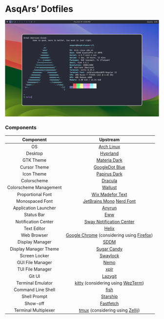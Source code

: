 # AsqArs’ Dotfiles

![Preview](assets/preview.png)

### Components

|       Component        |                                                         Upstream                                                          |
| :--------------------: | :-----------------------------------------------------------------------------------------------------------------------: |
|           OS           |                                        [Arch Linux](https://github.com/archlinux)                                         |
|        Desktop         |                                      [Hyprland](https://github.com/hyprwm/Hyprland)                                       |
|       GTK Theme        |                                  [Materia Dark](https://github.com/nana-4/materia-theme)                                  |
|      Cursor Theme      |                                 [GoogleDot Blue](https://github.com/ful1e5/Google_Cursor)                                 |
|       Icon Theme       |                       [Papirus Dark](https://github.com/PapirusDevelopmentTeam/papirus-icon-theme)                        |
|      Colorscheme       |                                    [Dracula](https://github.com/dracula/dracula-theme)                                    |
| Colorscheme Management |                                 [Wallust](https://codeberg.org/explosion-mental/wallust)                                  |
|   Proportional Font    |                              [Wix Madefor Text](https://github.com/wix-incubator/wixmadefor)                              |
|    Monospaced Font     |     [JetBrains Mono](https://github.com/JetBrains/JetBrainsMono) [Nerd Font](https://github.com/ryanoasis/nerd-fonts)     |
|  Application Launcher  |                                        [Anyrun](https://github.com/Kirottu/anyrun)                                        |
|       Status Bar       |                                           [Eww](https://github.com/elkowar/eww)                                           |
|  Notification Center   |                     [Sway Notification Center](https://github.com/ErikReider/SwayNotificationCenter)                      |
|      Text Editor       |                                      [Helix](https://github.com/helix-editor/helix)                                       |
|      Web Browser       | [Google Chrome](https://github.com/chromium/chromium) (considering using [Firefox](https://github.com/mozilla/gecko-dev)) |
|    Display Manager     |                                           [SDDM](https://github.com/sddm/sddm)                                            |
| Display Manager Theme  |                                 [Sugar Candy](https://github.com/Kangie/sddm-sugar-candy)                                 |
|     Screen Locker      |                                      [Swaylock](https://github.com/swaywm/swaylock)                                       |
|    GUI File Manager    |                                         [Nemo](https://github.com/linuxmint/nemo)                                         |
|    TUI File Manager    |                                        [xplr](https://github.com/sayanarijit/xplr)                                        |
|         Git UI         |                                    [Lazygit](https://github.com/jesseduffield/lazygit)                                    |
|   Terminal Emulator    |        [kitty](https://github.com/kovidgoyal/kitty) (considering using [WezTerm](https://github.com/wez/wezterm))         |
|   Command Line Shell   |                                     [fish](https://github.com/fish-shell/fish-shell)                                      |
|      Shell Prompt      |                                     [Starship](https://github.com/starship/starship)                                      |
|        Show-off        |                                  [Fastfetch](https://github.com/fastfetch-cli/fastfetch)                                  |
|  Terminal Multiplexer  |          [tmux](https://github.com/tmux/tmux) (considering using [Zellij](https://github.com/zellij-org/zellij))          |
